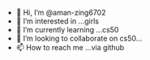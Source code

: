 - 👋 Hi, I’m @aman-zing6702
- 👀 I’m interested in ...girls
- 🌱 I’m currently learning ...cs50
- 💞️ I’m looking to collaborate on cs50...
- 📫 How to reach me ...via github

<!---
aman-zing6702/aman-zing6702 is a ✨ special ✨ repository because its `README.md` (this file) appears on your GitHub profile.
You can click the Preview link to take a look at your changes.
--->
